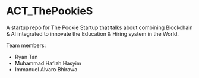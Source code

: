 # ACT_ThePookieS
A startup repo for The Pookie Startup that talks about combining Blockchain &amp; AI integrated to innovate the Education &amp; Hiring system in the World.

Team members:
- Ryan Tan
- Muhammad Hafizh Hasyim
- Immanuel Alvaro Bhirawa